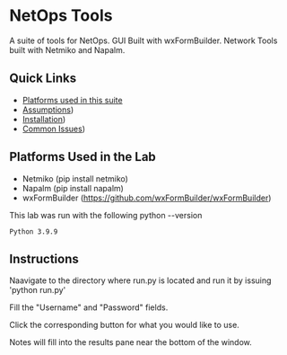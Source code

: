 NetOps Tools
=======

A suite of tools for NetOps. GUI Built with wxFormBuilder. Network Tools built with Netmiko and Napalm.

## Quick Links

- [Platforms used in this suite]()
- [Assumptions]())
- [Installation]())
- [Common Issues]())

## Platforms Used in the Lab

- Netmiko (pip install netmiko)
- Napalm (pip install napalm)
- wxFormBuilder (https://github.com/wxFormBuilder/wxFormBuilder)

This lab was run with the following python --version

```
Python 3.9.9
```

## Instructions
Naavigate to the directory where run.py is located and run it by issuing 'python run.py'

Fill the "Username" and "Password" fields.

Click the corresponding button for what you would like to use.

Notes will fill into the results pane near the bottom of the window.
